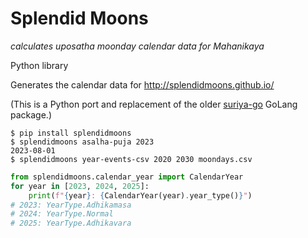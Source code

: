 # Splendid Moons

*calculates uposatha moonday calendar data for Mahanikaya*

Python library

Generates the calendar data for <http://splendidmoons.github.io/>

(This is a Python port and replacement of the older [suriya-go](https://github.com/splendidmoons/suriya-go) GoLang package.)

``` shell
$ pip install splendidmoons
$ splendidmoons asalha-puja 2023
2023-08-01
$ splendidmoons year-events-csv 2020 2030 moondays.csv
```

``` python
from splendidmoons.calendar_year import CalendarYear
for year in [2023, 2024, 2025]:
    print(f"{year}: {CalendarYear(year).year_type()}")
# 2023: YearType.Adhikamasa
# 2024: YearType.Normal
# 2025: YearType.Adhikavara
```

